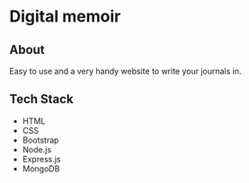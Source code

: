 # Digital memoir

## About
Easy to use and a very handy website to write your journals in.

## Tech Stack
- HTML
- CSS
- Bootstrap
- Node.js
- Express.js
- MongoDB
